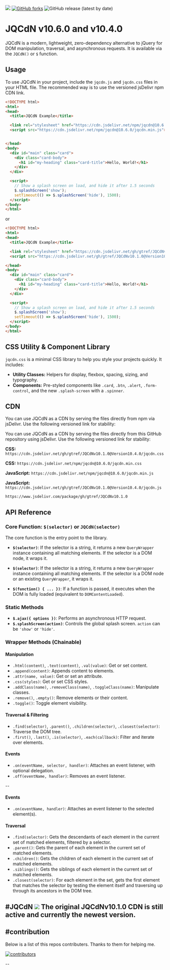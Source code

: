 
[![](https://data.jsdelivr.com/v1/package/npm/jqcdn/badge)](https://www.jsdelivr.com/package/npm/jqcdn)  [![GitHub forks](https://img.shields.io/github/forks/gtref/JQCdNv10.1.0?style=social)](https://github.com/gtref/JQCdNv10.1.0/network) ![GitHub release (latest by date)](https://img.shields.io/github/v/release/gtref/JQCdNv10.1.0)

# JQCdN v10.6.0 and v10.4.0



JQCdN is a modern, lightweight, zero-dependency alternative to jQuery for DOM manipulation, traversal, and asynchronous requests. It is available via the `JQCdN()` or `$` function.

## Usage

To use JQCdN in your project, include the `jqcdn.js` and `jqcdn.css` files in your HTML file. The recommended way is to use the versioned jsDelivr npm CDN link.

```html
<!DOCTYPE html>
<html>
<head>
  <title>JQCdN Example</title>

  <link rel="stylesheet" href="https://cdn.jsdelivr.net/npm/jqcdn@10.6.0/jqcdn.min.css">
  <script src="https://cdn.jsdelivr.net/npm/jqcdn@10.6.0/jqcdn.min.js"></script>


</head>
<body>
  <div id="main" class="card">
    <div class="card-body">
      <h1 id="my-heading" class="card-title">Hello, World!</h1>
    </div>
  </div>

  <script>
    // Show a splash screen on load, and hide it after 1.5 seconds
    $.splashScreen('show');
    setTimeout(() => $.splashScreen('hide'), 1500);
  </script>
</body>
</html>
```
or 
```html
<!DOCTYPE html>
<html>
<head>
  <title>JQCdN Example</title>

  <link rel="stylesheet" href="https://cdn.jsdelivr.net/gh/gtref/JQCdNv10.1.0@Version10.4.0/jqcdn.css">
  <script src="https://cdn.jsdelivr.net/gh/gtref/JQCdNv10.1.0@Version10.4.0/jqcdn.js"></script>

</head>
<body>
  <div id="main" class="card">
    <div class="card-body">
      <h1 id="my-heading" class="card-title">Hello, World!</h1>
    </div>
  </div>

  <script>
    // Show a splash screen on load, and hide it after 1.5 seconds
    $.splashScreen('show');
    setTimeout(() => $.splashScreen('hide'), 1500);
  </script>
</body>
</html>
```

## CSS Utility & Component Library

`jqcdn.css` is a minimal CSS library to help you style your projects quickly. It includes:
- **Utility Classes:** Helpers for display, flexbox, spacing, sizing, and typography.
- **Components:** Pre-styled components like `.card`, `.btn`, `.alert`, `.form-control`, and the new `.splash-screen` with a `.spinner`.

## CDN


You can use JQCdN as a CDN by serving the files directly from npm via jsDelivr. Use the following versioned link for stability:

You can use JQCdN as a CDN by serving the files directly from this GitHub repository using jsDelivr. Use the following versioned link for stability:

**CSS:** `https://cdn.jsdelivr.net/gh/gtref/JQCdNv10.1.0@Version10.4.0/jqcdn.css`


**CSS:** `https://cdn.jsdelivr.net/npm/jqcdn@10.6.0/jqcdn.min.css`


**JavaScript:** `https://cdn.jsdelivr.net/npm/jqcdn@10.6.0/jqcdn.min.js`

**JavaScript:** `https://cdn.jsdelivr.net/gh/gtref/JQCdNv10.1.0@Version10.4.0/jqcdn.js`

```
https://www.jsdelivr.com/package/gh/gtref/JQCdNv10.1.0
```




## API Reference

### Core Function: `$(selector)` or `JQCdN(selector)`

The core function is the entry point to the library.

-   **`$(selector)`**: If the selector is a string, it returns a new `QueryWrapper` instance containing all matching elements. If the selector is a DOM node, it wraps it.



-   **`$(selector)`**: If the selector is a string, it returns a new `QueryWrapper` instance containing all matching elements. If the selector is a DOM node or an existing `QueryWrapper`, it wraps it.
-   **`$(function() { ... })`**: If a function is passed, it executes when the DOM is fully loaded (equivalent to `DOMContentLoaded`).


### Static Methods

-   **`$.ajax({ options })`**: Performs an asynchronous HTTP request.
-   **`$.splashScreen(action)`**: Controls the global splash screen. `action` can be `'show'` or `'hide'`.

### Wrapper Methods (Chainable)

#### Manipulation
-   `.html(content)`, `.text(content)`, `.val(value)`: Get or set content.
-   `.append(content)`: Appends content to elements.
-   `.attr(name, value)`: Get or set an attribute.
-   `.css(styles)`: Get or set CSS styles.
-   `.addClass(name)`, `.removeClass(name)`, `.toggleClass(name)`: Manipulate classes.
-   `.remove()`, `.empty()`: Remove elements or their content.
-   `.toggle()`: Toggle element visibility.

#### Traversal & Filtering
-   `.find(selector)`, `.parent()`, `.children(selector)`, `.closest(selector)`: Traverse the DOM tree.
-   `.first()`, `.last()`, `.is(selector)`, `.each(callback)`: Filter and iterate over elements.

#### Events
-   `.on(eventName, selector, handler)`: Attaches an event listener, with optional delegation.
-   `.off(eventName, handler)`: Removes an event listener.



--



#### Events
- `.on(eventName, handler)`: Attaches an event listener to the selected element(s).

#### Traversal
- `.find(selector)`: Gets the descendants of each element in the current set of matched elements, filtered by a selector.
- `.parent()`: Gets the parent of each element in the current set of matched elements.
- `.children()`: Gets the children of each element in the current set of matched elements.
- `.siblings()`: Gets the siblings of each element in the current set of matched elements.
- `.closest(selector)`: For each element in the set, gets the first element that matches the selector by testing the element itself and traversing up through its ancestors in the DOM tree.


#JQCdN [![](https://data.jsdelivr.com/v1/package/gh/gtref/JQCdNv10.1.0/badge)](https://www.jsdelivr.com/package/gh/gtref/JQCdNv10.1.0)
The original JQCdNv10.1.0 CDN is still active and currently the newest version.
--
#contribution
--
Below is a list of this repos contributers. Thanks to them for helping me.

[![contributors](https://contrib.rocks/image?repo=gtref/JQCdNv10.1.0)](https://github.com/gtref/JQCdNv10.1.0/graphs/contributors)

--



